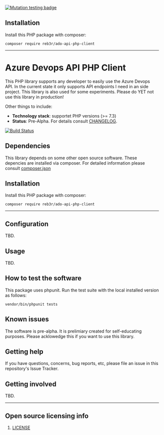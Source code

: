 [![Mutation testing badge](https://img.shields.io/endpoint?style=flat&url=https%3A%2F%2Fbadge-api.stryker-mutator.io%2Fgithub.com%2Freb3r%2Fado-api-php-client%2Fmain)](https://dashboard.stryker-mutator.io/reports/github.com/reb3r/ado-api-php-client/main)

## Installation

Install this PHP package with composer:

```
composer require reb3r/ado-api-php-client
```

----

# Azure Devops API PHP Client

This PHP library supports any developer to easily use the Azure Devops API. In the current state it only supports API endpoints I need in an side project. This library is also used for some experiments. Please do YET not use this library in production!

Other things to include:

  - **Technology stack**: supportet PHP versions (>= 7.3)
  - **Status**:  Pre-Alpha. For details consult [CHANGELOG](CHANGELOG.md).

  [![Build Status](https://travis-ci.com/reb3r/ado-api-php-client.svg?branch=main)](https://travis-ci.com/reb3r/ado-api-php-client)

## Dependencies

This library depends on some other open source software. These depencies are installed via composer. For detailed information please consult [composer.json](composer.json)

## Installation

Install this PHP package with composer:

```
composer require reb3r/ado-api-php-client
```

----

## Configuration

TBD.

## Usage

TBD.

## How to test the software

This package uses phpunit. Run the test suite with the local installed version as follows:

```
vendor/bin/phpunit tests
```

## Known issues

The software is pre-alpha. It is prelimiary created for self-educating purposes. Please acklowedge this if you want to use this library.

## Getting help

If you have questions, concerns, bug reports, etc, please file an issue in this repository's Issue Tracker.

## Getting involved

TBD.


----

## Open source licensing info
1. [LICENSE](LICENSE)

